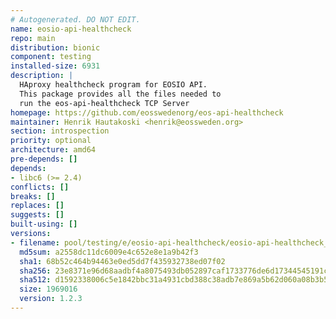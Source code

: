 ```yaml
---
# Autogenerated. DO NOT EDIT.
name: eosio-api-healthcheck
repo: main
distribution: bionic
component: testing
installed-size: 6931
description: |
  HAproxy healthcheck program for EOSIO API.
  This package provides all the files needed to
  run the eos-api-healthcheck TCP Server
homepage: https://github.com/eosswedenorg/eos-api-healthcheck
maintainer: Henrik Hautakoski <henrik@eossweden.org>
section: introspection
priority: optional
architecture: amd64
pre-depends: []
depends:
- libc6 (>= 2.4)
conflicts: []
breaks: []
replaces: []
suggests: []
built-using: []
versions:
- filename: pool/testing/e/eosio-api-healthcheck/eosio-api-healthcheck_1.2.3_amd64.deb
  md5sum: a2558dc11dc6009e4c652e8e1a9b42f3
  sha1: 68b52c464b94463e0ed5dd7f435932738ed07f02
  sha256: 23e8371e96d68aadbf4a8075493db052897caf1733776de6d17344545191c100
  sha512: d1592338006c5e1842bbc31a4931cbd388c38adb7e869a5b62d060a08b3b51af16aeb0f8165e60181a24cea6ea3ee0d9c90ebe5bdf917f5706bf0a646d3113ce
  size: 1969016
  version: 1.2.3
---
```

